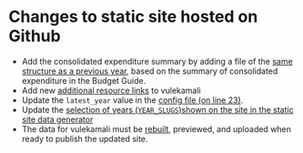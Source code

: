 # Changes to static site hosted on Github

* Add the consolidated expenditure summary by adding a file of the [same structure as a previous year](https://github.com/OpenUpSA/static-budget-portal/blob/master/_data/2018-19/government_functions.yaml), based on the summary of consolidated expenditure in the Budget Guide.
* Add new [additional resource links](https://github.com/OpenUpSA/static-budget-portal/blob/master/_data/2018-19/manual_resources.yaml) to vulekamali
* Update the `latest_year` value in the [config file \(on line 23\)](https://github.com/OpenUpSA/static-budget-portal/blob/master/_config.yml).
* Update the [selection of years \(`YEAR_SLUGS`\)shown on the site in the static site data generator](https://github.com/OpenUpSA/static-budget-portal/blob/master/generate/from_dynamic.py#L23)
* The data for vulekamali must be [rebuilt](../adding-modifying-information-on-the-site/development-process.md), previewed, and uploaded when ready to publish the updated site.



